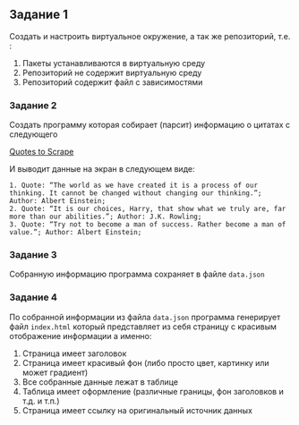 ## Задание 1

Создать и настроить виртуальное окружение, а так же репозиторий, т.е. :

1. Пакеты устанавливаются в виртуальную среду
2. Репозиторий не содержит виртуальную среду
3. Репозиторий содержит файл с зависимостями

### Задание 2

Создать программу которая собирает (парсит) информацию о цитатах с следующего

[Quotes to Scrape](https://quotes.toscrape.com/)

И выводит данные на экран в следующем виде:

```
1. Quote: “The world as we have created it is a process of our thinking. It cannot be changed without changing our thinking.”; Author: Albert Einstein;
2. Quote: “It is our choices, Harry, that show what we truly are, far more than our abilities.”; Author: J.K. Rowling;
3. Quote: “Try not to become a man of success. Rather become a man of value.”; Author: Albert Einstein;
```

### Задание 3

Собранную информацию программа сохраняет в файле `data.json` 

### Задание 4

По собранной информации из файла `data.json` программа генерирует файл `index.html` который представляет из себя страницу с красивым отображение информации а именно:

1. Страница имеет заголовок
2. Страница имеет красивый фон (либо просто цвет, картинку или может градиент)
3. Все собранные данные лежат в таблице
4. Таблица имеет оформление (различные границы, фон заголовков и т.д. и т.п.)
5. Страница имеет ссылку на оригинальный источник данных